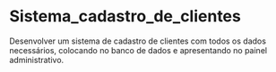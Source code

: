 # Sistema_cadastro_de_clientes
Desenvolver um sistema de cadastro de clientes com todos os dados necessários, colocando no banco de dados e apresentando no painel administrativo.
